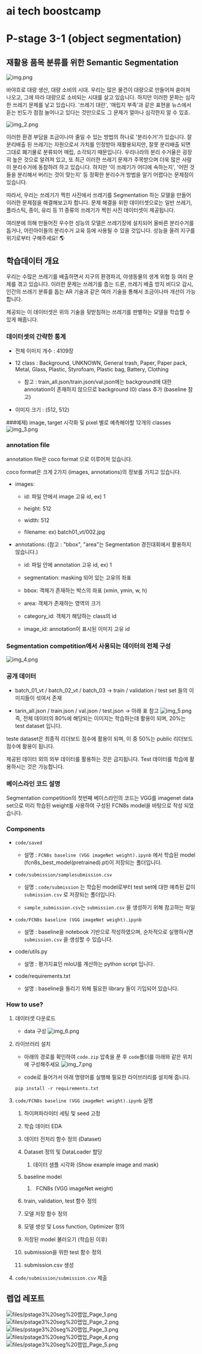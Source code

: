 # ai tech boostcamp
# P-stage 3-1 (object segmentation)
## 재활용 품목 분류를 위한 Semantic Segmentation

![img.png](files/img.png)

바야흐로 대량 생산, 대량 소비의 시대. 우리는 많은 물건이 대량으로 만들어져 쏟아져 나오고, 그에 따라 대량으로 소비되는 시대를 살고 있습니다. 하지만 이러한 문화는 심각한 쓰레기 문제를 낳고 있습니다. '쓰레기 대란', '매립지 부족'과 같은 표현을 뉴스에서 듣는 빈도가 점점 늘어나고 있다는 것만으로도 그 문제가 얼마나 심각한지 알 수 있죠.

![img_2.png](files/img_2.png)

이러한 환경 부담을 조금이나마 줄일 수 있는 방법의 하나로 '분리수거'가 있습니다. 잘 분리배출 된 쓰레기는 자원으로서 가치를 인정받아 재활용되지만, 잘못 분리배출 되면 그대로 폐기물로 분류되어 매립, 소각되기 때문입니다. 우리나라의 분리 수거율은 굉장히 높은 것으로 알려져 있고, 또 최근 이러한 쓰레기 문제가 주목받으며 더욱 많은 사람이 분리수거에 동참하려 하고 있습니다. 하지만 '이 쓰레기가 어디에 속하는지', '어떤 것들을 분리해서 버리는 것이 맞는지' 등 정확한 분리수거 방법을 알기 어렵다는 문제점이 있습니다.

따라서, 우리는 쓰레기가 찍힌 사진에서 쓰레기를 Segmentation 하는 모델을 만들어 이러한 문제점을 해결해보고자 합니다. 문제 해결을 위한 데이터셋으로는 일반 쓰레기, 플라스틱, 종이, 유리 등 11 종류의 쓰레기가 찍힌 사진 데이터셋이 제공됩니다.

여러분에 의해 만들어진 우수한 성능의 모델은 쓰레기장에 설치되어 올바른 분리수거를 돕거나, 어린아이들의 분리수거 교육 등에 사용될 수 있을 것입니다. 성능을 올려 지구를 위기로부터 구해주세요! 🌎

## 학습데이터 개요
우리는 수많은 쓰레기를 배출하면서 지구의 환경파괴, 야생동물의 생계 위협 등 여러 문제를 겪고 있습니다. 이러한 문제는 쓰레기를 줍는 드론, 쓰레기 배출 방지 비디오 감시, 인간의 쓰레기 분류를 돕는 AR 기술과 같은 여러 기술을 통해서 조금이나마 개선이 가능합니다.

제공되는 이 데이터셋은 위의 기술을 뒷받침하는 쓰레기를 판별하는 모델을 학습할 수 있게 해줍니다.

### 데이터셋의 간략한 통계

* 전체 이미지 개수 : 4109장

* 12 class : Background, UNKNOWN, General trash, Paper, Paper pack, Metal, Glass, Plastic, Styrofoam, Plastic bag, Battery, Clothing

    * 참고 : train_all.json/train.json/val.json에는 background에 대한 annotation이 존재하지 않으므로 background (0) class 추가 (baseline 참고)

* 이미지 크기 : (512, 512)

###예제) image, target 시각화 및 pixel 별로 예측해야할 12개의 classes
![img_3.png](files/img_3.png)

### annotation file

annotation file은 coco format 으로 이루어져 있습니다.

coco format은 크게 2가지 (images, annotations)의 정보를 가지고 있습니다.

* images:

    * id: 파일 안에서 image 고유 id, ex) 1

    * height: 512

    * width: 512

    * filename: ex) batch01_vt/002.jpg

* annotations: (참고 : "bbox", "area"는 Segmentation 경진대회에서 활용하지 않습니다.)

    * id: 파일 안에 annotation 고유 id, ex) 1

    * segmentation: masking 되어 있는 고유의 좌표

    * bbox: 객체가 존재하는 박스의 좌표 (xmin, ymin, w, h)

    * area: 객체가 존재하는 영역의 크기

    * category_id: 객체가 해당하는 class의 id

    * image_id: annotation이 표시된 이미지 고유 id

### Segmentation competition에서 사용되는 데이터의 전체 구성
![img_4.png](files/img_4.png)

### 공개 데이터

* batch_01_vt / batch_02_vt / batch_03 → train / validation / test set 들의 이미지들이 섞여서 존재

* tarin_all.json / train.json / val.json / test.json → 아래 표 참고
![img_5.png](files/img_5.png)
즉, 전체 데이터의 80%에 해당되는 이미지는 학습하는데 활용이 되며, 20%는 test dataset 입니다.

teste dataset은 최종적 리더보드 점수에 활용이 되며, 이 중 50%는 public 리더보드 점수에 활용이 됩니다.

제공된 데이터 외의 외부 데이터를 활용하는 것은 금지됩니다. Test 데이터를 학습에 활용하시는 것은 가능합니다.

### 베이스라인 코드 설명
Segmentation competition의 첫번째 베이스라인의 코드는 VGG를 imagenet data set으로 미리 학습된 weight를 사용하여 구성된 FCN8s model을 바탕으로 작성 되었습니다.

### Components

* ``code/saved``

    * 설명 : ``FCN8s baseline (VGG imageNet weight).ipynb`` 에서 학습된 model (fcn8s_best_model(pretrained).pt)이 저장되는 폴더입니다.

* `code/submission/samplesubmission.csv`

    * 설명 : `code/submission` 는 학습된 model로부터 test set에 대한 예측된 값이 `submission.csv` 로 저장되는 폴더입니다.

    * `sample_submission.csv`는 `submission.csv` 을 생성하기 위해 참고하는 파일

* `code/FCN8s baseline (VGG imageNet weight).ipynb`

    * 설명 : baseline을 notebook 기반으로 작성하였으며, 순차적으로 실행하시면 `submission.csv` 을 생성할 수 있습니다.

* code/utils.py

    * 설명 : 평가지표인 mIoU를 계산하는 python script 입니다.

* code/requirements.txt

    * 설명 : baseline을 돌리기 위해 필요한 library 들이 기입되어 있습니다.

### How to use?

1. 데이터셋 다운로드

    * data 구성
![img_6.png](files/img_6.png)
      

2. 라이브러리 설치

    * 아래의 경로를 확인하여 `code.zip` 압축을 푼 후 `code`폴더를 아래와 같은 위치에 구성해주세요
![img_7.png](files/img_7.png)

    * code로 들어가서 아래 명령어를 실행해 필요한 라이브러리를 설치해 줍니다.

    ```
    pip install -r requirements.txt
    ```

3. `code/FCN8s baseline (VGG imageNet weight).ipynb` 실행

    1. 하이퍼파라미터 세팅 및 seed 고정

    2. 학습 데이터 EDA

    3. 데이터 전처리 함수 정의 (Dataset)

    4. Dataset 정의 및 DataLoader 할당

        1. 데이터 샘플 시각화 (Show example image and mask)

    5. baseline model

        1.   FCN8s (VGG imageNet weight)

    6. train, validation, test 함수 정의

    7. 모델 저장 함수 정의

    8. 모델 생성 및 Loss function, Optimizer 정의

    9. 저장된 model 불러오기 (학습된 이후)

    10. submission을 위한 test 함수 정의

    11. submission.csv 생성

4. `code/submission/submission.csv` 제출

## 렙업 레포트
![files/pstage3%20seg%20랩업_Page_1.png](files/pstage3%20seg%20랩업_Page_1.png)  
![files/pstage3%20seg%20랩업_Page_2.png](files/pstage3%20seg%20랩업_Page_2.png)  
![files/pstage3%20seg%20랩업_Page_3.png](files/pstage3%20seg%20랩업_Page_3.png)  
![files/pstage3%20seg%20랩업_Page_4.png](files/pstage3%20seg%20랩업_Page_4.png)  
![files/pstage3%20seg%20랩업_Page_5.png](files/pstage3%20seg%20랩업_Page_5.png)
